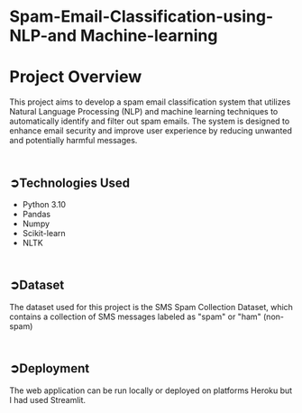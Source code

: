 # Spam-Email-Classification-using-NLP-and Machine-learning

<h1>Project Overview</h1>
<p>This project aims to develop a spam email classification system that utilizes Natural Language Processing (NLP) and machine learning techniques to automatically identify and filter out spam emails. The system is designed to enhance email security and improve user experience by reducing unwanted and potentially harmful messages.</p>


## <br>**➲Technologies Used**

* Python 3.10
* Pandas 
* Numpy
* Scikit-learn
* NLTK

## <br>**➲Dataset**
The dataset used for this project is the SMS Spam Collection Dataset, which contains a collection of SMS messages labeled as "spam" or "ham" (non-spam)

## <br>**➲Deployment**
The web application can be run locally or deployed on platforms Heroku but I had used Streamlit.



